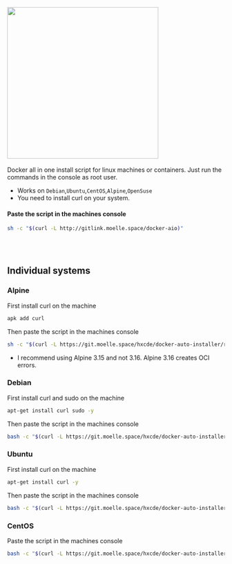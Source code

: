   <img src="https://git.moelle.space/hxcde/docker-auto-installer/raw/branch/main/dockeraio.png" width="350" />
<br>
<br>
Docker all in one install script for linux machines or containers.
Just run the commands in the console as root user.

- Works on `Debian`,`Ubuntu`,`CentOS`,`Alpine`,`OpenSuse`
- You need to install curl on your system.
#### Paste the script in the machines console
```bash
sh -c "$(curl -L http://gitlink.moelle.space/docker-aio)"
```

<br>
<br>

## Individual systems
### Alpine
First install curl on the machine
```bash
apk add curl
```
Then paste the script in the machines console
```bash
sh -c "$(curl -L https://git.moelle.space/hxcde/docker-auto-installer/raw/branch/main/alpine.sh)"
```
- I recommend using Alpine 3.15 and not 3.16. Alpine 3.16 creates OCI errors.
### Debian
First install curl and sudo on the machine
```bash
apt-get install curl sudo -y
```
Then paste the script in the machines console
```bash
bash -c "$(curl -L https://git.moelle.space/hxcde/docker-auto-installer/raw/branch/main/debian.sh)"
```
### Ubuntu
First install curl on the machine
```bash
apt-get install curl -y
```
Then paste the script in the machines console
```bash
bash -c "$(curl -L https://git.moelle.space/hxcde/docker-auto-installer/raw/branch/main/ubuntu.sh)"
```
### CentOS
Paste the script in the machines console
```bash
bash -c "$(curl -L https://git.moelle.space/hxcde/docker-auto-installer/raw/branch/main/centos.sh)"
```